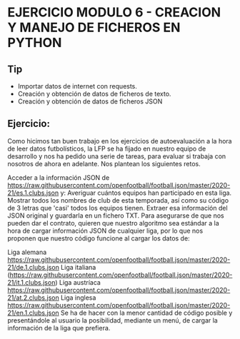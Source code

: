 # EJERCICIO MODULO 6 - CREACION Y MANEJO DE FICHEROS EN PYTHON
## Tip
* Importar datos de internet con requests.
* Creación y obtención de datos de ficheros de texto.
* Creación y obtención de datos de ficheros JSON

## Ejercicio:
Como hicimos tan buen trabajo en los ejercicios de autoevaluación a la hora de leer datos futbolísticos, la LFP se ha fijado en nuestro equipo de desarrollo y nos ha pedido una serie de tareas, para evaluar si trabaja con nosotros de ahora en adelante. Nos plantean los siguientes retos.

Acceder a la información JSON de https://raw.githubusercontent.com/openfootball/football.json/master/2020-21/es.1.clubs.json y:
Averiguar cuántos equipos han participado en esta liga.
Mostrar todos los nombres de club de esta temporada, así como su código de 3 letras que 'casi' todos los equipos tienen.
Extraer esa información del JSON original y guardarla en un fichero TXT.
Para asegurarse de que nos pueden dar el contrato, quieren que nuestro algoritmo sea estándar a la hora de cargar información JSON de cualquier liga, por lo que nos proponen que nuestro código funcione al cargar los datos de:

Liga alemana
https://raw.githubusercontent.com/openfootball/football.json/master/2020-21/de.1.clubs.json
Liga italiana
(https://raw.githubusercontent.com/openfootball/football.json/master/2020-21/it.1.clubs.json)
Liga austríaca
https://raw.githubusercontent.com/openfootball/football.json/master/2020-21/at.2.clubs.json
Liga inglesa
https://raw.githubusercontent.com/openfootball/football.json/master/2020-21/en.1.clubs.json
Se ha de hacer con la menor cantidad de código posible y presentándole al usuario la posibilidad, mediante un menú, de cargar la información de la liga que prefiera.

